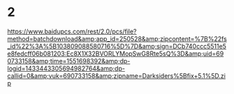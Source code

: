 # 2
https://www.baidupcs.com/rest/2.0/pcs/file?method=batchdownload&amp;app_id=250528&amp;zipcontent=%7B%22fs_id%22%3A%5B103809088580716%5D%7D&amp;sign=DCb740ccc5511e5e8fedcff06b081203:Ec8X1X32BVORLYMopSwG8Rte5sQ%3D&amp;uid=690733158&amp;time=1551698392&amp;dp-logid=1433443305694982764&amp;dp-callid=0&amp;vuk=690733158&amp;zipname=Darksiders%5Bfix+5.1%5D.zip
